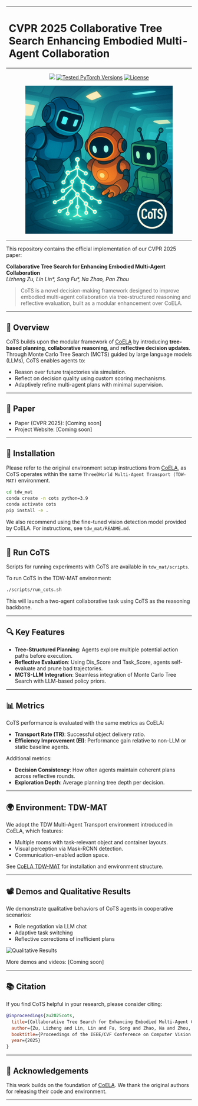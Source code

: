 <div align="center">
  <table>
    <tr>
      <td><h1>CVPR 2025 Collaborative Tree Search Enhancing Embodied Multi-Agent Collaboration</h3></td>
    </tr>
  </table>
</div>


<p align="center">
<a href="https://arxiv.org/abs/XXXX.XXXXX" alt="arXiv">
    <img src="https://img.shields.io/badge/paper-Coming--soon-b31b1b.svg?style=flat" /></a>
<a href="https://pytorch.org/"><img src="https://img.shields.io/badge/PyTorch-1.x%20%7C%202.x-673ab7.svg" alt="Tested PyTorch Versions"></a>
<a href="https://opensource.org/licenses/MIT"><img src="https://img.shields.io/badge/License-MIT-4caf50.svg" alt="License"></a>
</p>

<p align="center">

<img src="assets/cots.png" width="400">
</p>

---



This repository contains the official implementation of our CVPR 2025 paper:

**Collaborative Tree Search for Enhancing Embodied Multi-Agent Collaboration**  
_Lizheng Zu, Lin Lin*, Song Fu*, Na Zhao, Pan Zhou_  

> CoTS is a novel decision-making framework designed to improve embodied multi-agent collaboration via tree-structured reasoning and reflective evaluation, built as a modular enhancement over CoELA.

---

## 🧠 Overview
CoTS builds upon the modular framework of [CoELA](https://umass-embodied-agi.github.io/CoELA/) by introducing **tree-based planning**, **collaborative reasoning**, and **reflective decision updates**. Through Monte Carlo Tree Search (MCTS) guided by large language models (LLMs), CoTS enables agents to:

- Reason over future trajectories via simulation.
- Reflect on decision quality using custom scoring mechanisms.
- Adaptively refine multi-agent plans with minimal supervision.



---

## 📄 Paper
- Paper (CVPR 2025): [Coming soon]
- Project Website: [Coming soon]

---

## 🔧 Installation
Please refer to the original environment setup instructions from [CoELA](https://github.com/umass-embodied-agi/CoELA), as CoTS operates within the same `ThreeDWorld Multi-Agent Transport (TDW-MAT)` environment.

```bash
cd tdw_mat
conda create -n cots python=3.9
conda activate cots
pip install -e .
```

We also recommend using the fine-tuned vision detection model provided by CoELA. For instructions, see `tdw_mat/README.md`.

---

## 🚀 Run CoTS
Scripts for running experiments with CoTS are available in `tdw_mat/scripts`.

To run CoTS in the TDW-MAT environment:

```bash
./scripts/run_cots.sh
```

This will launch a two-agent collaborative task using CoTS as the reasoning backbone.

---

## 🔍 Key Features
- **Tree-Structured Planning**: Agents explore multiple potential action paths before execution.
- **Reflective Evaluation**: Using Dis_Score and Task_Score, agents self-evaluate and prune bad trajectories.
- **MCTS-LLM Integration**: Seamless integration of Monte Carlo Tree Search with LLM-based policy priors.

---

## 📊 Metrics
CoTS performance is evaluated with the same metrics as CoELA:

- **Transport Rate (TR)**: Successful object delivery ratio.
- **Efficiency Improvement (EI)**: Performance gain relative to non-LLM or static baseline agents.

Additional metrics:
- **Decision Consistency**: How often agents maintain coherent plans across reflective rounds.
- **Exploration Depth**: Average planning tree depth per decision.

---

## 🌍 Environment: TDW-MAT
We adopt the TDW Multi-Agent Transport environment introduced in CoELA, which features:
- Multiple rooms with task-relevant object and container layouts.
- Visual perception via Mask-RCNN detection.
- Communication-enabled action space.

See [CoELA TDW-MAT](https://github.com/umass-embodied-agi/CoELA) for installation and environment structure.

---

## 📽️ Demos and Qualitative Results
We demonstrate qualitative behaviors of CoTS agents in cooperative scenarios:

- Role negotiation via LLM chat
- Adaptive task switching
- Reflective corrections of inefficient plans

![Qualitative Results](assets/cots_qualitative.png)

More demos and videos: [Coming soon]

---

## 📚 Citation
If you find CoTS helpful in your research, please consider citing:

```bibtex
@inproceedings{zu2025cots,
  title={Collaborative Tree Search for Enhancing Embodied Multi-Agent Collaboration},
  author={Zu, Lizheng and Lin, Lin and Fu, Song and Zhao, Na and Zhou, Pan},
  booktitle={Proceedings of the IEEE/CVF Conference on Computer Vision and Pattern Recognition (CVPR)},
  year={2025}
}
```

---

## 🤝 Acknowledgements
This work builds on the foundation of [CoELA](https://github.com/umass-embodied-agi/CoELA). We thank the original authors for releasing their code and environment.

---

